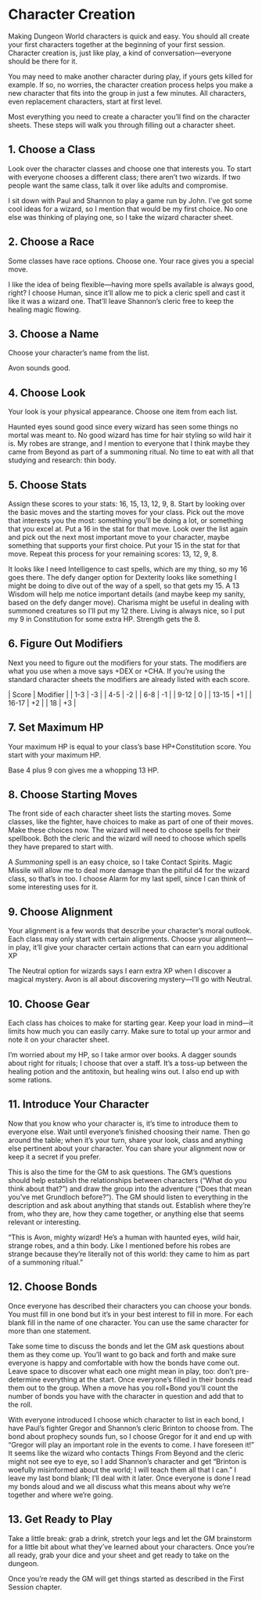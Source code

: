 # Character Creation

Making Dungeon World characters is quick and easy. You should all create your first characters together at the beginning of your first session. Character creation is, just like play, a kind of conversation—everyone should be there for it.

You may need to make another character during play, if yours gets killed for example. If so, no worries, the character creation process helps you make a new character that fits into the group in just a few minutes. All characters, even replacement characters, start at first level.

Most everything you need to create a character you’ll find on the character sheets. These steps will walk you through filling out a character sheet.

## 1. Choose a Class

Look over the character classes and choose one that interests you. To start with everyone chooses a different class; there aren’t two wizards. If two people want the same class, talk it over like adults and compromise.

I sit down with Paul and Shannon to play a game run by John. I’ve got some cool ideas for a wizard, so I mention that would be my first choice. No one else was thinking of playing one, so I take the wizard character sheet.

## 2. Choose a Race

Some classes have race options. Choose one. Your race gives you a special move.

I like the idea of being flexible—having more spells available is always good, right? I choose Human, since it’ll allow me to pick a cleric spell and cast it like it was a wizard one. That’ll leave Shannon’s cleric free to keep the healing magic flowing.

## 3. Choose a Name

Choose your character’s name from the list.

Avon sounds good.

## 4. Choose Look

Your look is your physical appearance. Choose one item from each list.

Haunted eyes sound good since every wizard has seen some things no mortal was meant to. No good wizard has time for hair styling so wild hair it is. My robes are strange, and I mention to everyone that I think maybe they came from Beyond as part of a summoning ritual. No time to eat with all that studying and research: thin body.

## 5. Choose Stats

Assign these scores to your stats: 16, 15, 13, 12, 9, 8. Start by looking over the basic moves and the starting moves for your class. Pick out the move that interests you the most: something you’ll be doing a lot, or something that you excel at. Put a 16 in the stat for that move. Look over the list again and pick out the next most important move to your character, maybe something that supports your first choice. Put your 15 in the stat for that move. Repeat this process for your remaining scores: 13, 12, 9, 8.

It looks like I need Intelligence to cast spells, which are my thing, so my 16 goes there. The defy danger option for Dexterity looks like something I might be doing to dive out of the way of a spell, so that gets my 15. A 13 Wisdom will help me notice important details (and maybe keep my sanity, based on the defy danger move). Charisma might be useful in dealing with summoned creatures so I’ll put my 12 there. Living is always nice, so I put my 9 in Constitution for some extra HP. Strength gets the 8.

## 6. Figure Out Modifiers

Next you need to figure out the modifiers for your stats. The modifiers are what you use when a move says +DEX or +CHA. If you’re using the standard character sheets the modifiers are already listed with each score.

| Score | Modifier |
| 1-3 | -3 |
| 4-5 | -2 |
| 6-8 | -1 |
| 9-12 | 0 |
| 13-15 | +1 |
| 16-17 | +2 |
| 18 | +3 |

## 7. Set Maximum HP

Your maximum HP is equal to your class’s base HP+Constitution score. You start with your maximum HP.

Base 4 plus 9 con gives me a whopping 13 HP.

## 8. Choose Starting Moves

The front side of each character sheet lists the starting moves. Some classes, like the fighter, have choices to make as part of one of their moves. Make these choices now. The wizard will need to choose spells for their spellbook. Both the cleric and the wizard will need to choose which spells they have prepared to start with.

A *Summoning* spell is an easy choice, so I take Contact Spirits. Magic Missile will allow me to deal more damage than the pitiful d4 for the wizard class, so that’s in too. I choose Alarm for my last spell, since I can think of some interesting uses for it.

## 9. Choose Alignment

Your alignment is a few words that describe your character’s moral outlook. Each class may only start with certain alignments. Choose your alignment—in play, it’ll give your character certain actions that can earn you additional XP

The Neutral option for wizards says I earn extra XP when I discover a magical mystery. Avon is all about discovering mystery—I’ll go with Neutral.

## 10. Choose Gear

Each class has choices to make for starting gear. Keep your load in mind—it limits how much you can easily carry. Make sure to total up your armor and note it on your character sheet.

I’m worried about my HP, so I take armor over books. A dagger sounds about right for rituals; I choose that over a staff. It’s a toss-up between the healing potion and the antitoxin, but healing wins out. I also end up with some rations.

## 11. Introduce Your Character

Now that you know who your character is, it’s time to introduce them to everyone else. Wait until everyone’s finished choosing their name. Then go around the table; when it’s your turn, share your look, class and anything else pertinent about your character. You can share your alignment now or keep it a secret if you prefer.

This is also the time for the GM to ask questions. The GM’s questions should help establish the relationships between characters (“What do you think about that?”) and draw the group into the adventure (“Does that mean you’ve met Grundloch before?”). The GM should listen to everything in the description and ask about anything that stands out. Establish where they’re from, who they are, how they came together, or anything else that seems relevant or interesting.

“This is Avon, mighty wizard! He’s a human with haunted eyes, wild hair, strange robes, and a thin body. Like I mentioned before his robes are strange because they’re literally not of this world: they came to him as part of a summoning ritual.”

## 12. Choose Bonds

Once everyone has described their characters you can choose your bonds. You must fill in one bond but it’s in your best interest to fill in more. For each blank fill in the name of one character. You can use the same character for more than one statement.

Take some time to discuss the bonds and let the GM ask questions about them as they come up. You’ll want to go back and forth and make sure everyone is happy and comfortable with how the bonds have come out. Leave space to discover what each one might mean in play, too: don’t pre-determine everything at the start. Once everyone’s filled in their bonds read them out to the group. When a move has you roll+Bond you’ll count the number of bonds you have with the character in question and add that to the roll.

With everyone introduced I choose which character to list in each bond, I have Paul’s fighter Gregor and Shannon’s cleric Brinton to choose from. The bond about prophecy sounds fun, so I choose Gregor for it and end up with “Gregor will play an important role in the events to come. I have foreseen it!” It seems like the wizard who contacts Things From Beyond and the cleric might not see eye to eye, so I add Shannon’s character and get “Brinton is woefully misinformed about the world; I will teach them all that I can.” I leave my last bond blank; I’ll deal with it later. Once everyone is done I read my bonds aloud and we all discuss what this means about why we’re together and where we’re going.

## 13. Get Ready to Play

Take a little break: grab a drink, stretch your legs and let the GM brainstorm for a little bit about what they’ve learned about your characters. Once you’re all ready, grab your dice and your sheet and get ready to take on the dungeon.

Once you’re ready the GM will get things started as described in the First Session chapter.

